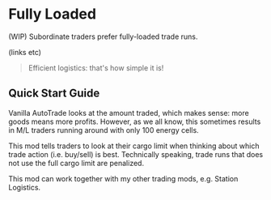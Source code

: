 # Fully Loaded
(WIP) Subordinate traders prefer fully-loaded trade runs.

(links etc)

> Efficient logistics: that's how simple it is!

## Quick Start Guide
Vanilla AutoTrade looks at the amount traded, which makes sense: more goods means more profits. However, as we all know, this sometimes results in M/L traders running around with only 100 energy cells.

This mod tells traders to look at their cargo limit when thinking about which trade action (i.e. buy/sell) is best. Technically speaking, trade runs that does not use the full cargo limit are penalized.

This mod can work together with my other trading mods, e.g. Station Logistics.
